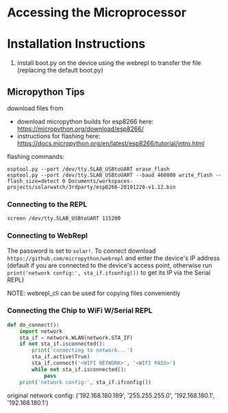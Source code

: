 # Accessing the Microprocessor 
# Installation Instructions
  1. install boot.py on the device using the webrepl to transfer the file (replacing the default boot.py)

## Micropython Tips

download files from
 - download micropython builds for esp8266 here: https://micropython.org/download/esp8266/
 - instructions for flashing here: https://docs.micropython.org/en/latest/esp8266/tutorial/intro.html

flashing commands:
```
esptool.py --port /dev/tty.SLAB_USBtoUART erase_flash
esptool.py --port /dev/tty.SLAB_USBtoUART --baud 460800 write_flash --flash_size=detect 0 Documents/workspaces-projects/solarwatch/3rdparty/esp8266-20191220-v1.12.bin
```

### Connecting to the REPL
```
screen /dev/tty.SLAB_USBtoUART 115200
```

### Connecting to WebRepl
The password is set to `solar!`. To connect download `https://github.com/micropython/webrepl` and enter the device's IP address (default if you are connected to the device's access point, otherwise run `print('network config:', sta_if.ifconfig())` to get its IP via the Serial REPL)

NOTE: webrepl_cli can be used for copying files conveniently 

### Connecting the Chip to WiFi W/Serial REPL
```python
def do_connect():
    import network
    sta_if = network.WLAN(network.STA_IF)
    if not sta_if.isconnected():
        print('connecting to network...')
        sta_if.active(True)
        sta_if.connect('<WIFI NETWORK>', '<WIFI PASS>')
        while not sta_if.isconnected():
            pass
    print('network config:', sta_if.ifconfig())
```
original network config: ('192.168.180.189', '255.255.255.0', '192.168.180.1', '192.168.180.1')